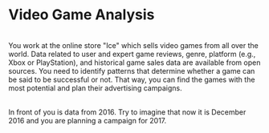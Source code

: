 # Video Game Analysis

<br>You work at the online store "Ice" which sells video games from all over the world. Data related to user and expert game reviews, genre, platform (e.g., Xbox or PlayStation), and historical game sales data are available from open sources. You need to identify patterns that determine whether a game can be said to be successful or not. That way, you can find the games with the most potential and plan their advertising campaigns.

<br>In front of you is data from 2016. Try to imagine that now it is December 2016 and you are planning a campaign for 2017.

